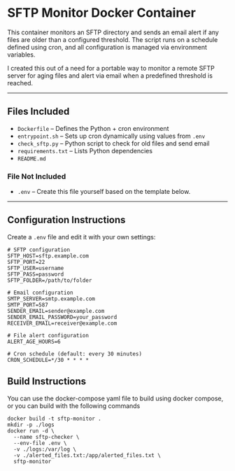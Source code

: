# SFTP Monitor Docker Container

This container monitors an SFTP directory and sends an email alert if any files are older than a configured threshold. The script runs on a schedule defined using cron, and all configuration is managed via environment variables.

I created this out of a need for a portable way to monitor a remote SFTP server for aging files and alert via email when a predefined threshold is reached.

---

## Files Included

- `Dockerfile` – Defines the Python + cron environment  
- `entrypoint.sh` – Sets up cron dynamically using values from `.env`  
- `check_sftp.py` – Python script to check for old files and send email  
- `requirements.txt` – Lists Python dependencies  
- `README.md`

### File Not Included

- `.env` – Create this file yourself based on the template below.

---

## Configuration Instructions

Create a `.env` file and edit it with your own settings:

```env
# SFTP configuration
SFTP_HOST=sftp.example.com
SFTP_PORT=22
SFTP_USER=username
SFTP_PASS=password
SFTP_FOLDER=/path/to/folder

# Email configuration
SMTP_SERVER=smtp.example.com
SMTP_PORT=587
SENDER_EMAIL=sender@example.com
SENDER_EMAIL_PASSWORD=your_password
RECEIVER_EMAIL=receiver@example.com

# File alert configuration
ALERT_AGE_HOURS=6

# Cron schedule (default: every 30 minutes)
CRON_SCHEDULE=*/30 * * * *
```
## Build Instructions

You can use the docker-compose yaml file to build using docker compose, or you can build with the following commands

```
docker build -t sftp-monitor .
mkdir -p ./logs
docker run -d \
  --name sftp-checker \
  --env-file .env \
  -v ./logs:/var/log \
  -v ./alerted_files.txt:/app/alerted_files.txt \
  sftp-monitor

